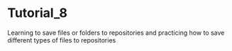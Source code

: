 # Tutorial_8
Learning to save files or folders to repositories and practicing how to save different types of files to repositories

